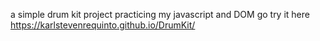 a simple drum kit project
practicing my javascript and DOM
go try it here https://karlstevenrequinto.github.io/DrumKit/
